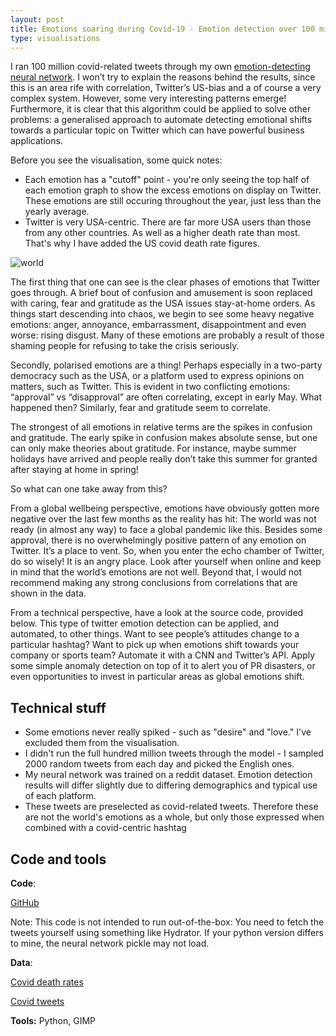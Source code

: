 ```yaml
---
layout: post
title: Emotions soaring during Covid-19 - Emotion detection over 100 million tweets since January
type: visualisations
---
```


I ran 100 million covid-related tweets through my own [emotion-detecting neural network](../Multi-Label-Emotion-Classification/). I won’t try to explain the reasons behind the results, since this is an area rife with correlation, Twitter’s US-bias and a of course a very complex system. However, some very interesting patterns emerge! Furthermore, it is clear that this algorithm could be applied to solve other problems: a generalised approach to automate detecting emotional shifts towards a particular topic on Twitter which can have powerful business applications.

Before you see the visualisation, some quick notes:
* Each emotion has a "cutoff" point - you're only seeing the top half of each emotion graph to show the excess emotions on display on Twitter. These emotions are still occuring throughout the year, just less than the yearly average.
* Twitter is very USA-centric. There are far more USA users than those from any other countries. As well as a higher death rate than most. That's why I have added the US covid death rate figures.

![world](../images/visu/covid-emotions.png "covid-emotions")

The first thing that one can see is the clear phases of emotions that Twitter goes through. A brief bout of confusion and amusement is soon replaced with caring, fear and gratitude as the USA issues stay-at-home orders. As things start descending into chaos, we begin to see some heavy negative emotions: anger, annoyance, embarrassment, disappointment and even worse: rising disgust. Many of these emotions are probably a result of those shaming people for refusing to take the crisis seriously.

Secondly, polarised emotions are a thing! Perhaps especially in a two-party democracy such as the USA, or a platform used to express opinions on matters, such as Twitter. This is evident in two conflicting emotions: “approval” vs “disapproval” are often correlating, except in early May. What happened then? Similarly, fear and gratitude seem to correlate.

The strongest of all emotions in relative terms are the spikes in confusion and gratitude. The early spike in confusion makes absolute sense, but one can only make theories about gratitude. For instance, maybe summer holidays have arrived and people really don’t take this summer for granted after staying at home in spring!

So what can one take away from this?

From a global wellbeing perspective, emotions have obviously gotten more negative over the last few months as the reality has hit: The world was not ready (in almost any way) to face a global pandemic like this. Besides some approval, there is no overwhelmingly positive pattern of any emotion on Twitter. It’s a place to vent. So, when you enter the echo chamber of Twitter, do so wisely! It is an angry place. Look after yourself when online and keep in mind that the world’s emotions are not well. Beyond that, I would not recommend making any strong conclusions from correlations that are shown in the data.

From a technical perspective, have a look at the source code, provided below. This type of twitter emotion detection can be applied, and automated, to other things. Want to see people’s attitudes change to a particular hashtag? Want to pick up when emotions shift towards your company or sports team? Automate it with a CNN and Twitter’s API. Apply some simple anomaly detection on top of it to alert you of PR disasters, or even opportunities to invest in particular areas as global emotions shift.

Technical stuff
------
* Some emotions never really spiked - such as "desire" and "love." I've excluded them from the visualisation.
* I didn't run the full hundred million tweets through the model - I sampled 2000 random tweets from each day and picked the English ones.
* My neural network was trained on a reddit dataset. Emotion detection results will differ slightly due to differing demographics and typical use of each platform.
* These tweets are preselected as covid-related tweets. Therefore these are not the world's emotions as a whole, but only those expressed when combined with a covid-centric hashtag


Code and tools
------
**Code**: 

[GitHub](https://github.com/rian-van-den-ander/explorations/tree/master/covid-sentiment)

Note: This code is not intended to run out-of-the-box: You need to fetch the tweets yourself using something like Hydrator. If your python version differs to mine, the neural network pickle may not load.

**Data**: 

[Covid death rates](https://ourworldindata.org/coronavirus-data?country=~OWID_WRL)

[Covid tweets](https://github.com/delvinso/covid19_one_hundred_million_unique_tweets)

**Tools:** Python, GIMP


